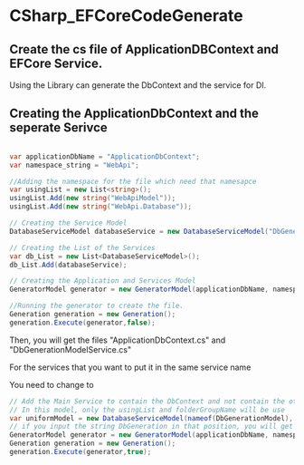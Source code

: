# CSharp_EFCoreCodeGenerate

## Create the cs file of ApplicationDBContext and EFCore Service.
Using the Library can generate the DbContext and the service for DI.

## Creating the ApplicationDbContext and the seperate Serivce
```csharp

var applicationDbName = "ApplicationDbContext";
var namespace_string = "WebApi";

//Adding the namespace for the file which need that namesapce
var usingList = new List<string>();
usingList.Add(new string("WebApiModel"));
usingList.Add(new string("WebApi.Database"));

// Creating the Service Model
DatabaseServiceModel databaseService = new DatabaseServiceModel("DbGenerationModel", "MyDbs", usingList);

// Creating the List of the Services
var db_List = new List<DatabaseServiceModel>();
db_List.Add(databaseService);

// Creating the Application and Services Model
GeneratorModel generator = new GeneratorModel(applicationDbName, namespace_string, db_List);

//Running the generator to create the file.
Generation generation = new Generation();
generation.Execute(generator,false);
````
Then, you will get the files "ApplicationDbContext.cs" and "DbGenerationModelService.cs"

For the services that you want to put it in the same service name

You need to change to
```csharp
// Add the Main Service to contain the DbContext and not contain the other services
// In this model, only the usingList and folderGroupName will be use
var uniformModel = new DatabaseServiceModel(nameof(DbGenerationModel), pluralizer.Pluralize(nameof(DbGenerationModel)), usingList, folderGroupName: "DbGenerationModel");
// if you input the string DbGeneration in that position, you will get the services name as DbGeneration
GeneratorModel generator = new GeneratorModel(applicationDbName, namespace_string, db_List,"DbGeneration", uniformModel);
Generation generation = new Generation();
generation.Execute(generator,true);
```

